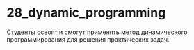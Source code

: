 # 28_dynamic_programming
Студенты освоят и смогут применять метод динамического программирования для решения практических задач.
